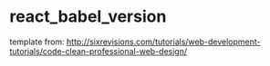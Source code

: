 # react_babel_version
template from: http://sixrevisions.com/tutorials/web-development-tutorials/code-clean-professional-web-design/
